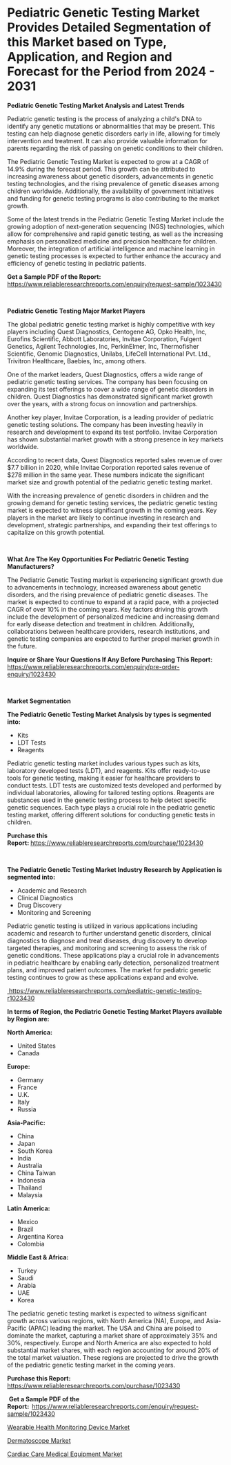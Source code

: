 <p><h1>Pediatric Genetic Testing Market Provides Detailed Segmentation of this Market based on Type, Application, and Region and Forecast for the Period from 2024 - 2031</h1></p><p><strong>Pediatric Genetic Testing Market Analysis and Latest Trends</strong></p>
<p><p>Pediatric genetic testing is the process of analyzing a child's DNA to identify any genetic mutations or abnormalities that may be present. This testing can help diagnose genetic disorders early in life, allowing for timely intervention and treatment. It can also provide valuable information for parents regarding the risk of passing on genetic conditions to their children.</p><p>The Pediatric Genetic Testing Market is expected to grow at a CAGR of 14.9% during the forecast period. This growth can be attributed to increasing awareness about genetic disorders, advancements in genetic testing technologies, and the rising prevalence of genetic diseases among children worldwide. Additionally, the availability of government initiatives and funding for genetic testing programs is also contributing to the market growth.</p><p>Some of the latest trends in the Pediatric Genetic Testing Market include the growing adoption of next-generation sequencing (NGS) technologies, which allow for comprehensive and rapid genetic testing, as well as the increasing emphasis on personalized medicine and precision healthcare for children. Moreover, the integration of artificial intelligence and machine learning in genetic testing processes is expected to further enhance the accuracy and efficiency of genetic testing in pediatric patients.</p></p>
<p><strong>Get a Sample PDF of the Report:&nbsp;</strong> <a href="https://www.reliableresearchreports.com/enquiry/request-sample/1023430">https://www.reliableresearchreports.com/enquiry/request-sample/1023430</a></p>
<p>&nbsp;</p>
<p><strong>Pediatric Genetic Testing Major Market Players</strong></p>
<p><p>The global pediatric genetic testing market is highly competitive with key players including Quest Diagnostics, Centogene AG, Opko Health, Inc, Eurofins Scientific, Abbott Laboratories, Invitae Corporation, Fulgent Genetics, Agilent Technologies, Inc, PerkinElmer, Inc, Thermofisher Scientific, Genomic Diagnostics, Unilabs, LifeCell International Pvt. Ltd., Trivitron Healthcare, Baebies, Inc, among others.</p><p>One of the market leaders, Quest Diagnostics, offers a wide range of pediatric genetic testing services. The company has been focusing on expanding its test offerings to cover a wide range of genetic disorders in children. Quest Diagnostics has demonstrated significant market growth over the years, with a strong focus on innovation and partnerships.</p><p>Another key player, Invitae Corporation, is a leading provider of pediatric genetic testing solutions. The company has been investing heavily in research and development to expand its test portfolio. Invitae Corporation has shown substantial market growth with a strong presence in key markets worldwide.</p><p>According to recent data, Quest Diagnostics reported sales revenue of over $7.7 billion in 2020, while Invitae Corporation reported sales revenue of $278 million in the same year. These numbers indicate the significant market size and growth potential of the pediatric genetic testing market.</p><p>With the increasing prevalence of genetic disorders in children and the growing demand for genetic testing services, the pediatric genetic testing market is expected to witness significant growth in the coming years. Key players in the market are likely to continue investing in research and development, strategic partnerships, and expanding their test offerings to capitalize on this growth potential.</p></p>
<p>&nbsp;</p>
<p><strong>What Are The Key Opportunities For Pediatric Genetic Testing Manufacturers?</strong></p>
<p><p>The Pediatric Genetic Testing market is experiencing significant growth due to advancements in technology, increased awareness about genetic disorders, and the rising prevalence of pediatric genetic diseases. The market is expected to continue to expand at a rapid pace, with a projected CAGR of over 10% in the coming years. Key factors driving this growth include the development of personalized medicine and increasing demand for early disease detection and treatment in children. Additionally, collaborations between healthcare providers, research institutions, and genetic testing companies are expected to further propel market growth in the future.</p></p>
<p><strong>Inquire or Share Your Questions If Any Before Purchasing This Report:</strong> <a href="https://www.reliableresearchreports.com/enquiry/pre-order-enquiry/1023430">https://www.reliableresearchreports.com/enquiry/pre-order-enquiry/1023430</a></p>
<p>&nbsp;</p>
<p><strong>Market Segmentation</strong></p>
<p><strong>The Pediatric Genetic Testing Market Analysis by types is segmented into:</strong></p>
<p><ul><li>Kits</li><li>LDT Tests</li><li>Reagents</li></ul></p>
<p><p>Pediatric genetic testing market includes various types such as kits, laboratory developed tests (LDT), and reagents. Kits offer ready-to-use tools for genetic testing, making it easier for healthcare providers to conduct tests. LDT tests are customized tests developed and performed by individual laboratories, allowing for tailored testing options. Reagents are substances used in the genetic testing process to help detect specific genetic sequences. Each type plays a crucial role in the pediatric genetic testing market, offering different solutions for conducting genetic tests in children.</p></p>
<p><strong>Purchase this Report:&nbsp;</strong><a href="https://www.reliableresearchreports.com/purchase/1023430">https://www.reliableresearchreports.com/purchase/1023430</a></p>
<p>&nbsp;</p>
<p><strong>The Pediatric Genetic Testing Market Industry Research by Application is segmented into:</strong></p>
<p><ul><li>Academic and Research</li><li>Clinical Diagnostics</li><li>Drug Discovery</li><li>Monitoring and Screening</li></ul></p>
<p><p>Pediatric genetic testing is utilized in various applications including academic and research to further understand genetic disorders, clinical diagnostics to diagnose and treat diseases, drug discovery to develop targeted therapies, and monitoring and screening to assess the risk of genetic conditions. These applications play a crucial role in advancements in pediatric healthcare by enabling early detection, personalized treatment plans, and improved patient outcomes. The market for pediatric genetic testing continues to grow as these applications expand and evolve.</p></p>
<p><a href="https://www.reliableresearchreports.com/pediatric-genetic-testing-r1023430">&nbsp;https://www.reliableresearchreports.com/pediatric-genetic-testing-r1023430</a></p>
<p><strong>In terms of Region, the Pediatric Genetic Testing Market Players available by Region are:</strong></p>
<p>
    <p> <strong> North America: </strong>
        <ul>
            <li>United States</li>
            <li>Canada</li>
        </ul>
        </p> 
    <p> <strong> Europe: </strong>
        <ul>
            <li>Germany</li>
            <li>France</li>
            <li>U.K.</li>
            <li>Italy</li>
            <li>Russia</li>
        </ul>
        </p> 
    <p> <strong> Asia-Pacific: </strong>
        <ul>
            <li>China</li>
            <li>Japan</li>
            <li>South Korea</li>
            <li>India</li>
            <li>Australia</li>
            <li>China Taiwan</li>
            <li>Indonesia</li>
            <li>Thailand</li>
            <li>Malaysia</li>
        </ul>
        </p> 
    <p> <strong> Latin America: </strong>
        <ul>
            <li>Mexico</li>
            <li>Brazil</li>
            <li>Argentina Korea</li>
            <li>Colombia</li>
        </ul>
        </p> 
    <p> <strong> Middle East & Africa: </strong>
        <ul>
            <li>Turkey</li>
            <li>Saudi</li>
            <li>Arabia</li>
            <li>UAE</li>
            <li>Korea</li>
        </ul>
    </p>
    </p>
<p><p>The pediatric genetic testing market is expected to witness significant growth across various regions, with North America (NA), Europe, and Asia-Pacific (APAC) leading the market. The USA and China are poised to dominate the market, capturing a market share of approximately 35% and 30%, respectively. Europe and North America are also expected to hold substantial market shares, with each region accounting for around 20% of the total market valuation. These regions are projected to drive the growth of the pediatric genetic testing market in the coming years.</p></p>
<p><strong>Purchase this Report: </strong><a href="https://www.reliableresearchreports.com/purchase/1023430">https://www.reliableresearchreports.com/purchase/1023430</a></p>
<p>&nbsp;<strong>Get a Sample PDF of the Report:&nbsp;&nbsp;</strong><a href="https://www.reliableresearchreports.com/enquiry/request-sample/1023430">https://www.reliableresearchreports.com/enquiry/request-sample/1023430</a></p>
<p><strong></strong></p>
<p><p><a href="https://view.publitas.com/reportprime-1/insights-into-the-wearable-health-monitoring-device-market-size-which-is-expanding-with-a-6-7-cagr-from-2024-2031/">Wearable Health Monitoring Device Market</a></p><p><a href="https://github.com/ruddyyedelwadw/Market-Research-Report-List-3/blob/main/dermatoscope-market.md">Dermatoscope Market</a></p><p><a href="https://github.com/lorenzaSchmeler/Market-Research-Report-List-1/blob/main/cardiac-care-medical-equipment-market.md">Cardiac Care Medical Equipment Market</a></p></p>